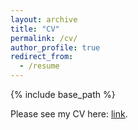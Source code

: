 ```yaml
---
layout: archive
title: "CV"
permalink: /cv/
author_profile: true
redirect_from:
  - /resume
---
```


{% include base_path %}

Please see my CV here: <a href="https://drive.google.com/file/d/1B2BTG6uV8fYz5XrTW851FbbHmZ36Re2c/view?usp=sharing">link</a>.
